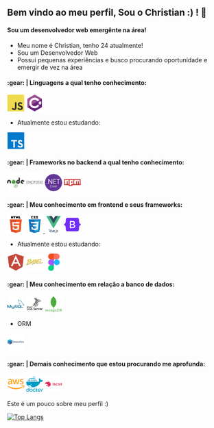 ## Bem vindo ao meu perfil, Sou o Christian :) ! 👋
#### Sou um desenvolvedor web emergênte na área!
<ul>
    <li>Meu nome é Christian, tenho 24 atualmente!</li>
    <li>Sou um Desenvolvedor Web</li>
    <li>Possui pequenas experiências e busco procurando oportunidade e emergir de vez na área</li>
</ul>

<h4 align="left">:gear: <b>|</b> Linguagens a qual tenho conhecimento:  </h4> 

<img src="https://raw.githubusercontent.com/devicons/devicon/master/icons/javascript/javascript-original.svg" alt="javascript" width="40" height="40"/> </a> <img src="https://github.com/devicons/devicon/blob/master/icons/csharp/csharp-original.svg" alt="csharp" width="40" height="40"/> </a> 

 - Atualmente estou estudando: 

 <img src="https://github.com/devicons/devicon/blob/master/icons/typescript/typescript-plain.svg" alt="npm" width="40" height="40"/> </a>  

<h4 align="left">:gear: <b>|</b> Frameworks no backend a qual tenho conhecimento:   </h4> 

<img src="https://raw.githubusercontent.com/devicons/devicon/master/icons/nodejs/nodejs-original-wordmark.svg" alt="nodejs" width="40" height="40"/> </a> <img src="https://raw.githubusercontent.com/devicons/devicon/master/icons/express/express-original-wordmark.svg" alt="express" width="40" height="40"/> </a>  <img src="https://github.com/devicons/devicon/blob/master/icons/dotnetcore/dotnetcore-original.svg" alt="dotnet" width="40" height="40"/> </a>  <img src="https://github.com/devicons/devicon/blob/master/icons/npm/npm-original-wordmark.svg" alt="npm" width="40" height="40"/> </a>  


<h4 align="left">:gear: <b>|</b> Meu conhecimento em frontend e seus frameworks:   </h4> 

<img src="https://raw.githubusercontent.com/devicons/devicon/master/icons/html5/html5-original-wordmark.svg" alt="html5" width="40" height="40"/>  </a><a href="https://www.w3schools.com/css/" target="_blank"> <img src="https://raw.githubusercontent.com/devicons/devicon/master/icons/css3/css3-original-wordmark.svg" alt="css3" width="40" height="40"/> </a>  <img src="https://github.com/devicons/devicon/blob/master/icons/vuejs/vuejs-original-wordmark.svg" alt="vuejs" width="40" height="40"/> </a> <img src="https://github.com/devicons/devicon/blob/master/icons/bootstrap/bootstrap-plain.svg" alt="vuejs" width="40" height="40"/> </a> 


 - Atualmente estou estudando: 

<img src="https://github.com/devicons/devicon/blob/master/icons/angularjs/angularjs-plain.svg" alt="angular" width="40" height="40"/>  </a> <img src="https://github.com/devicons/devicon/blob/master/icons/babel/babel-original.svg" alt="babel" width="40" height="40"/>  </a>  <img src="https://github.com/devicons/devicon/blob/master/icons/figma/figma-original.svg" alt="figma" width="40" height="40"/>  </a>
 
<h4 align="left">:gear: <b>|</b> Meu conhecimento em relação a banco de dados:   </h4> 

<img src="https://github.com/devicons/devicon/blob/master/icons/mysql/mysql-plain-wordmark.svg" alt="mysql" width="40" height="40"/> </a> <img src="https://github.com/devicons/devicon/blob/master/icons/microsoftsqlserver/microsoftsqlserver-plain-wordmark.svg" alt="sqlserver" width="40" height="40"/> </a> <img src="https://github.com/devicons/devicon/blob/master/icons/mongodb/mongodb-plain-wordmark.svg" alt="mongodb" width="40" height="40"/> </a>

- ORM

<img src="https://github.com/devicons/devicon/blob/master/icons/sequelize/sequelize-original-wordmark.svg" alt="sequelize" width="40" height="40"/> </a>

<h4 align="left">:gear: <b>|</b> Demais conhecimento que estou procurando me aprofunda:    </h4> 

<img src="https://github.com/devicons/devicon/blob/master/icons/amazonwebservices/amazonwebservices-plain-wordmark.svg" alt="aws" width="40" height="40"/> </a> <img src="https://github.com/devicons/devicon/blob/master/icons/docker/docker-plain-wordmark.svg" width="40" height="40"/> </a> <img src="https://github.com/devicons/devicon/blob/master/icons/nestjs/nestjs-plain-wordmark.svg" alt="nestjs" width="40" height="40"/> </a>


Este é um pouco sobre meu perfil :)


[![Top Langs](https://github-readme-stats.vercel.app/api/top-langs/?username=Christiangsn)](https://github.com/anuraghazra/github-readme-stats)


